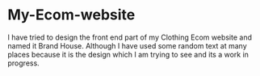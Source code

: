 # My-Ecom-website
I have tried to design the front end part of my Clothing Ecom website and named it Brand House.
Although I have used some random text at many places because it is the design which I am trying to see and its a work in progress.
